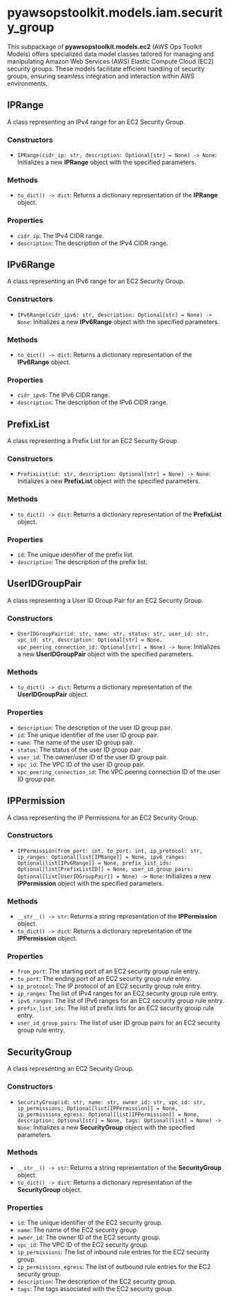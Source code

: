 # pyawsopstoolkit.models.iam.security_group

This subpackage of **pyawsopstoolkit.models.ec2** (AWS Ops Toolkit Models) offers specialized data model classes
tailored for managing and manipulating Amazon Web Services (AWS) Elastic Compute Cloud (EC2) security groups. These
models facilitate efficient handling of security groups, ensuring seamless integration and interaction within AWS
environments.

## IPRange

A class representing an IPv4 range for an EC2 Security Group.

### Constructors

- `IPRange(cidr_ip: str, description: Optional[str] = None) -> None`: Initializes a new **IPRange** object with the
  specified parameters.

### Methods

- `to_dict() -> dict`: Returns a dictionary representation of the **IPRange** object.

### Properties

- `cidr_ip`: The IPv4 CIDR range.
- `description`: The description of the IPv4 CIDR range.

## IPv6Range

A class representing an IPv6 range for an EC2 Security Group.

### Constructors

- `IPv6Range(cidr_ipv6: str, description: Optional[str] = None) -> None`: Initializes a new **IPv6Range** object with
  the specified parameters.

### Methods

- `to_dict() -> dict`: Returns a dictionary representation of the **IPv6Range** object.

### Properties

- `cidr_ipv6`: The IPv6 CIDR range.
- `description`: The description of the IPv6 CIDR range.

## PrefixList

A class representing a Prefix List for an EC2 Security Group.

### Constructors

- `PrefixList(id: str, description: Optional[str] = None) -> None`: Initializes a new **PrefixList** object with the
  specified parameters.

### Methods

- `to_dict() -> dict`: Returns a dictionary representation of the **PrefixList** object.

### Properties

- `id`: The unique identifier of the prefix list.
- `description`: The description of the prefix list.

## UserIDGroupPair

A class representing a User ID Group Pair for an EC2 Security Group.

### Constructors

- `UserIDGroupPair(id: str, name: str, status: str, user_id: str, vpc_id: str, description: Optional[str] = None, vpc_peering_connection_id: Optional[str] = None) -> None`:
  Initializes a new **UserIDGroupPair** object with the specified parameters.

### Methods

- `to_dict() -> dict`: Returns a dictionary representation of the **UserIDGroupPair** object.

### Properties

- `description`: The description of the user ID group pair.
- `id`: The unique identifier of the user ID group pair.
- `name`: The name of the user ID group pair.
- `status`: The status of the user ID group pair.
- `user_id`: The owner/user ID of the user ID group pair.
- `vpc_id`: The VPC ID of the user ID group pair.
- `vpc_peering_connection_id`: The VPC peering connection ID of the user ID group pair.

## IPPermission

A class representing the IP Permissions for an EC2 Security Group.

### Constructors

- `IPPermission(from_port: int, to_port: int, ip_protocol: str, ip_ranges: Optional[list[IPRange]] = None, ipv6_ranges: Optional[list[IPv6Range]] = None, prefix_list_ids: Optional[list[PrefixListID]] = None, user_id_group_pairs: Optional[list[UserIDGroupPair]] = None) -> None`:
  Initializes a new **IPPermission** object with the specified parameters.

### Methods

- `__str__() -> str`: Returns a string representation of the **IPPermission** object.
- `to_dict() -> dict`: Returns a dictionary representation of the **IPPermission** object.

### Properties

- `from_port`: The starting port of an EC2 security group rule entry.
- `to_port`: The ending port of an EC2 security group rule entry.
- `ip_protocol`: The IP protocol of an EC2 security group rule entry.
- `ip_ranges`: The list of IPv4 ranges for an EC2 security group rule entry.
- `ipv6_ranges`: The list of IPv6 ranges for an EC2 security group rule entry.
- `prefix_list_ids`: The list of prefix lists for an EC2 security group rule entry.
- `user_id_group_pairs`: The list of user ID group pairs for an EC2 security group rule entry.

## SecurityGroup

A class representing an EC2 Security Group.

### Constructors

- `SecurityGroup(id: str, name: str, owner_id: str, vpc_id: str, ip_permissions: Optional[list[IPPermission]] = None, ip_permissions_egress: Optional[list[IPPermission]] = None, description: Optional[str] = None, tags: Optional[list] = None) -> None`:
  Initializes a new **SecurityGroup** object with the specified parameters.

### Methods

- `__str__() -> str`: Returns a string representation of the **SecurityGroup** object.
- `to_dict() -> dict`: Returns a dictionary representation of the **SecurityGroup** object.

### Properties

- `id`: The unique identifier of the EC2 security group.
- `name`: The name of the EC2 security group.
- `owner_id`: The owner ID of the EC2 security group.
- `vpc_id`: The VPC ID of the EC2 security group.
- `ip_permissions`: The list of inbound rule entries for the EC2 security group.
- `ip_permissions_egress`: The list of outbound rule entries for the EC2 security group.
- `description`: The description of the EC2 security group.
- `tags`: The tags associated with the EC2 security group.